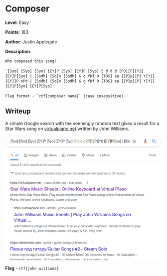 # Composer
**Level**: Easy

**Points**: 183

**Author**: Justin Applegate

**Description**:
```
Who composed this song?

`[5yo] [5yo] [5yo] [EY]P [5yo] [EY]P [5yo] 5 d d d [PD][P][YI] [EY]P[5yo] | [5odh] [5o]o [5odh] G g fDf O [TOS] sa [IP]p[IP] Y[YI] [EY]IP oPd | [5odh] [5o]o [5odh] G g fDf O [TOS] sa [IP]p[IP] Y[YI] [EY]P[5yo] [EY]P[5yo]`

Flag format - `ctf{composer name}` (case insensitive)
```

## Writeup
A simple Google search with the seemingly random text gives a result for a Star Wars song on [virtualpiano.net](https://virtualpiano.net/music-sheet-tag/star-wars/) written by John Williams.

![](solution.png)

**Flag** - `ctf{john williams}`